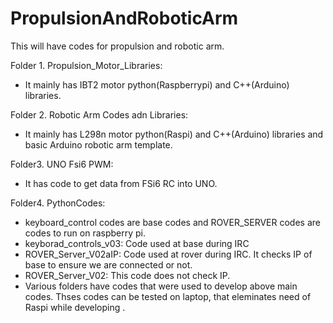 # PropulsionAndRoboticArm
This will have codes for propulsion and robotic arm.  

Folder 1. Propulsion_Motor_Libraries:  
- It mainly has IBT2 motor python(Raspberrypi) and C++(Arduino) libraries.  
  
Folder 2. Robotic Arm Codes adn Libraries:  
- It mainly has L298n motor python(Raspi) and C++(Arduino) libraries and basic Arduino robotic arm template.  

Folder3. UNO Fsi6 PWM:  
- It has code to get data from FSi6 RC into UNO.  

Folder4. PythonCodes:  
- keyboard_control codes are base codes and ROVER_SERVER codes are codes to run on raspberry pi.  
- keyborad_controls_v03: Code used at base during IRC  
- ROVER_Server_V02aIP: Code used at rover during IRC. It checks IP of base to ensure we are connected or not.   
- ROVER_Server_V02: This code does not check IP.  
- Various folders have codes that were used to develop above main codes. Thses codes can be tested on laptop, that eleminates need of Raspi while developing . 
